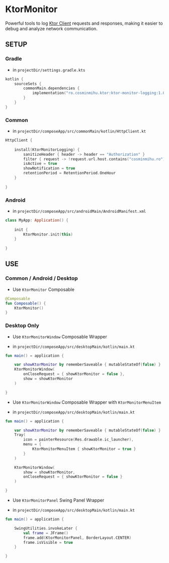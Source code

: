 # KtorMonitor
Powerful tools to log [Ktor Client](https://ktor.io/) requests and responses, making it easier to debug and analyze network communication.

## SETUP

### Gradle

- in ```projectDir/settings.gradle.kts```

```kotlin
kotlin {
    sourceSets {
        commonMain.dependencies {
            implementation("ro.cosminmihu.ktor:ktor-monitor-logging:1.0.0")
        }
    }
}
```

### Common

- in ```projectDir/composeApp/src/commonMain/kotlin/HttpClient.kt```

```kotlin
HttpClient {
	
    install(KtorMonitorLogging) {  
        sanitizeHeader { header -> header == "Authorization" }  
        filter { request -> !request.url.host.contains("cosminmihu.ro") }  
        isActive = true  
        showNotification = true  
        retentionPeriod = RetentionPeriod.OneHour  
    }
    
}
```

### Android

- in ```projectDir/composeApp/src/androidMain/AndroidManifest.xml```

```kotlin
class MyApp: Application() { 
    
    init {  
        KtorMonitor.init(this)  
    }
    
}
```

## USE

### Common / Android / Desktop

* Use ```KtorMonitor``` Composable

```kotlin
@Composable
fun Composable() {
    KtorMonitor()
}
```

### Desktop Only

* Use ```KtorMonitorWindow``` Composable Wrapper

- in ```projectDir/composeApp/src/desktopMain/kotlin/main.kt```

```kotlin
fun main() = application {

    var showKtorMonitor by rememberSaveable { mutableStateOf(false) }
    KtorMonitorWindow(
        onCloseRequest = { showKtorMonitor = false },
        show = showKtorMonitor
    )

}
```

* Use ```KtorMonitorWindow``` Composable Wrapper with ```KtorMonitorMenuItem```

- in ```projectDir/composeApp/src/desktopMain/kotlin/main.kt```

```kotlin
fun main() = application {

    var showKtorMonitor by rememberSaveable { mutableStateOf(false) }
    Tray(
        icon = painterResource(Res.drawable.ic_launcher),
        menu = {
            KtorMonitorMenuItem { showKtorMonitor = true }
        }
    )

    KtorMonitorWindow(
        show = showKtorMonitor,
        onCloseRequest = { showKtorMonitor = false }
    )

}
```

* Use ```KtorMonitorPanel``` Swing Panel Wrapper

- in ```projectDir/composeApp/src/desktopMain/kotlin/main.kt```

```kotlin
fun main() = application {

    SwingUtilities.invokeLater {
        val frame = JFrame()
        frame.add(KtorMonitorPanel, BorderLayout.CENTER)
        frame.isVisible = true
    }

}
```
